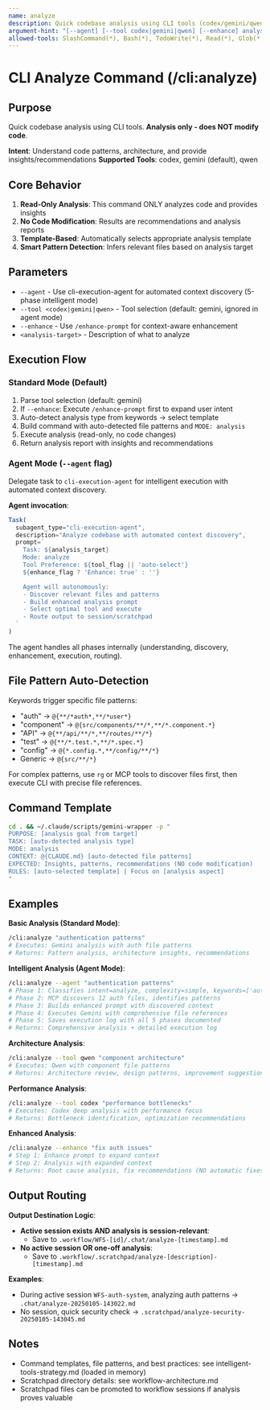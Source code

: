 ```yaml
---
name: analyze
description: Quick codebase analysis using CLI tools (codex/gemini/qwen)
argument-hint: "[--agent] [--tool codex|gemini|qwen] [--enhance] analysis target"
allowed-tools: SlashCommand(*), Bash(*), TodoWrite(*), Read(*), Glob(*), Task(*)
---
```


# CLI Analyze Command (/cli:analyze)

## Purpose

Quick codebase analysis using CLI tools. **Analysis only - does NOT modify code**.

**Intent**: Understand code patterns, architecture, and provide insights/recommendations
**Supported Tools**: codex, gemini (default), qwen

## Core Behavior

1. **Read-Only Analysis**: This command ONLY analyzes code and provides insights
2. **No Code Modification**: Results are recommendations and analysis reports
3. **Template-Based**: Automatically selects appropriate analysis template
4. **Smart Pattern Detection**: Infers relevant files based on analysis target

## Parameters

- `--agent` - Use cli-execution-agent for automated context discovery (5-phase intelligent mode)
- `--tool <codex|gemini|qwen>` - Tool selection (default: gemini, ignored in agent mode)
- `--enhance` - Use `/enhance-prompt` for context-aware enhancement
- `<analysis-target>` - Description of what to analyze

## Execution Flow

### Standard Mode (Default)

1. Parse tool selection (default: gemini)
2. If `--enhance`: Execute `/enhance-prompt` first to expand user intent
3. Auto-detect analysis type from keywords → select template
4. Build command with auto-detected file patterns and `MODE: analysis`
5. Execute analysis (read-only, no code changes)
6. Return analysis report with insights and recommendations

### Agent Mode (`--agent` flag)

Delegate task to `cli-execution-agent` for intelligent execution with automated context discovery.

**Agent invocation**:
```javascript
Task(
  subagent_type="cli-execution-agent",
  description="Analyze codebase with automated context discovery",
  prompt=`
    Task: ${analysis_target}
    Mode: analyze
    Tool Preference: ${tool_flag || 'auto-select'}
    ${enhance_flag ? 'Enhance: true' : ''}

    Agent will autonomously:
    - Discover relevant files and patterns
    - Build enhanced analysis prompt
    - Select optimal tool and execute
    - Route output to session/scratchpad
  `
)
```

The agent handles all phases internally (understanding, discovery, enhancement, execution, routing).

## File Pattern Auto-Detection

Keywords trigger specific file patterns:
- "auth" → `@{**/*auth*,**/*user*}`
- "component" → `@{src/components/**/*,**/*.component.*}`
- "API" → `@{**/api/**/*,**/routes/**/*}`
- "test" → `@{**/*.test.*,**/*.spec.*}`
- "config" → `@{*.config.*,**/config/**/*}`
- Generic → `@{src/**/*}`

For complex patterns, use `rg` or MCP tools to discover files first, then execute CLI with precise file references.

## Command Template

```bash
cd . && ~/.claude/scripts/gemini-wrapper -p "
PURPOSE: [analysis goal from target]
TASK: [auto-detected analysis type]
MODE: analysis
CONTEXT: @{CLAUDE.md} [auto-detected file patterns]
EXPECTED: Insights, patterns, recommendations (NO code modification)
RULES: [auto-selected template] | Focus on [analysis aspect]
"
```

## Examples

**Basic Analysis (Standard Mode)**:
```bash
/cli:analyze "authentication patterns"
# Executes: Gemini analysis with auth file patterns
# Returns: Pattern analysis, architecture insights, recommendations
```

**Intelligent Analysis (Agent Mode)**:
```bash
/cli:analyze --agent "authentication patterns"
# Phase 1: Classifies intent=analyze, complexity=simple, keywords=['auth', 'patterns']
# Phase 2: MCP discovers 12 auth files, identifies patterns
# Phase 3: Builds enhanced prompt with discovered context
# Phase 4: Executes Gemini with comprehensive file references
# Phase 5: Saves execution log with all 5 phases documented
# Returns: Comprehensive analysis + detailed execution log
```

**Architecture Analysis**:
```bash
/cli:analyze --tool qwen "component architecture"
# Executes: Qwen with component file patterns
# Returns: Architecture review, design patterns, improvement suggestions
```

**Performance Analysis**:
```bash
/cli:analyze --tool codex "performance bottlenecks"
# Executes: Codex deep analysis with performance focus
# Returns: Bottleneck identification, optimization recommendations
```

**Enhanced Analysis**:
```bash
/cli:analyze --enhance "fix auth issues"
# Step 1: Enhance prompt to expand context
# Step 2: Analysis with expanded context
# Returns: Root cause analysis, fix recommendations (NO automatic fixes)
```

## Output Routing

**Output Destination Logic**:
- **Active session exists AND analysis is session-relevant**:
  - Save to `.workflow/WFS-[id]/.chat/analyze-[timestamp].md`
- **No active session OR one-off analysis**:
  - Save to `.workflow/.scratchpad/analyze-[description]-[timestamp].md`

**Examples**:
- During active session `WFS-auth-system`, analyzing auth patterns → `.chat/analyze-20250105-143022.md`
- No session, quick security check → `.scratchpad/analyze-security-20250105-143045.md`

## Notes

- Command templates, file patterns, and best practices: see intelligent-tools-strategy.md (loaded in memory)
- Scratchpad directory details: see workflow-architecture.md
- Scratchpad files can be promoted to workflow sessions if analysis proves valuable
